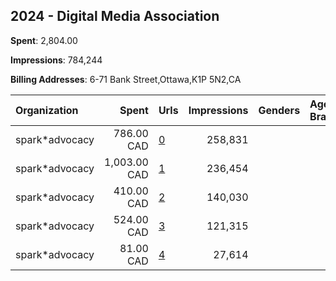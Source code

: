 ## 2024 - Digital Media Association 
**Spent**: 2,804.00

**Impressions**: 784,244

**Billing Addresses**: 6-71 Bank Street,Ottawa,K1P 5N2,CA

|Organization|Spent|Urls|Impressions|Genders|Age Brackets|Country Codes|
|:---|---:|:---|---:|:---|:---|:---|
|spark*advocacy|786.00 CAD|[0](https://www.snap.com/political-ads/asset/123572d9cf5737aabfd2d48022fb5092a8c1d2cc3deed8049ae1b0fa116dd67d?mediaType=mp4)|258,831|||canada|
|spark*advocacy|1,003.00 CAD|[1](https://www.snap.com/political-ads/asset/840e47c668f4688a8da5c68ebb63a71546c7753e092f0a5b77c02f78431541f9?mediaType=mp4)|236,454|||canada|
|spark*advocacy|410.00 CAD|[2](https://www.snap.com/political-ads/asset/1cdeebe31accf37d38627a2d5e3c352c0320c9b1254a5f9783b7368e07e26471?mediaType=mp4)|140,030|||canada|
|spark*advocacy|524.00 CAD|[3](https://www.snap.com/political-ads/asset/840e47c668f4688a8da5c68ebb63a71546c7753e092f0a5b77c02f78431541f9?mediaType=mp4)|121,315|||canada|
|spark*advocacy|81.00 CAD|[4](https://www.snap.com/political-ads/asset/123572d9cf5737aabfd2d48022fb5092a8c1d2cc3deed8049ae1b0fa116dd67d?mediaType=mp4)|27,614|||canada|
